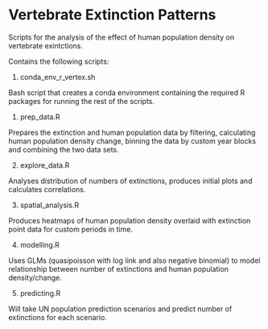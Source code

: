 # Vertebrate Extinction Patterns

Scripts for the analysis of the effect of human population density on vertebrate exintctions.

Contains the following scripts:

1) conda_env_r_vertex.sh

Bash script that creates a conda environment containing the required R packages for running the rest of the scripts.

1) prep_data.R

Prepares the extinction and human population data by filtering, calculating human population density change, binning the data by custom year blocks and combining the two data sets.

2) explore_data.R

Analyses distribution of numbers of extinctions, produces initial plots and calculates correlations.

3) spatial_analysis.R

Produces heatmaps of human population density overlaid with extinction point data for custom periods in time.

4) modelling.R

Uses GLMs (quasipoisson with log link and also negative binomial) to model relationship between number of extinctions and human population density/change.

5) predicting.R

Will take UN population prediction scenarios and predict number of extinctions for each scenario.